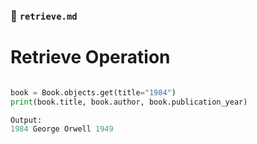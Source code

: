### 📄 `retrieve.md`

# Retrieve Operation

```python

book = Book.objects.get(title="1984")
print(book.title, book.author, book.publication_year)

Output:
1984 George Orwell 1949


```
